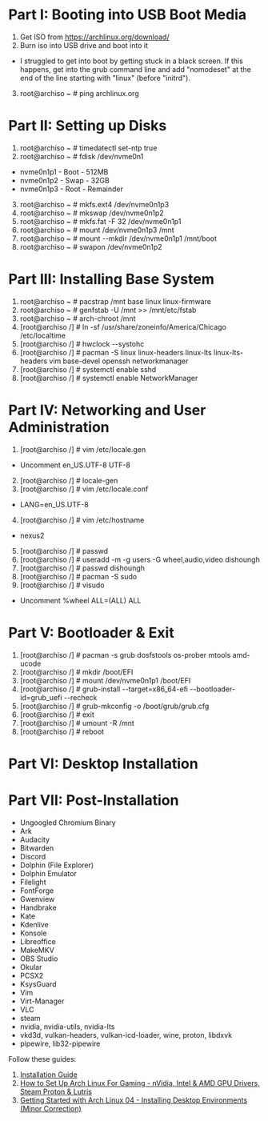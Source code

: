 # Part I: Booting into USB Boot Media
1. Get ISO from https://archlinux.org/download/
2. Burn iso into USB drive and boot into it
  - I struggled to get into boot by getting stuck in a black screen. If this happens, get into the grub command line and add "nomodeset" at the end of the line starting with "linux" (before "initrd").
3. root@archiso ~ # ping archlinux.org

# Part II: Setting up Disks
1. root@archiso ~ # timedatectl set-ntp true
2. root@archiso ~ # fdisk /dev/nvme0n1
  - nvme0n1p1 - Boot - 512MB
  - nvme0n1p2 - Swap - 32GB
  - nvme0n1p3 - Root - Remainder
3. root@archiso ~ # mkfs.ext4 /dev/nvme0n1p3
4. root@archiso ~ # mkswap /dev/nvme0n1p2
5. root@archiso ~ # mkfs.fat -F 32 /dev/nvme0n1p1
6. root@archiso ~ # mount /dev/nvme0n1p3 /mnt
7. root@archiso ~ # mount --mkdir /dev/nvme0n1p1 /mnt/boot
8. root@archiso ~ # swapon /dev/nvme0n1p2

# Part III: Installing Base System
1. root@archiso ~ # pacstrap /mnt base linux linux-firmware
2. root@archiso ~ # genfstab -U /mnt >> /mnt/etc/fstab
3. root@archiso ~ # arch-chroot /mnt
4. [root@archiso /] # ln -sf /usr/share/zoneinfo/America/Chicago /etc/localtime
5. [root@archiso /] # hwclock --systohc
6. [root@archiso /] # pacman -S linux linux-headers linux-lts linux-lts-headers vim base-devel openssh networkmanager
7. [root@archiso /] # systemctl enable sshd
8. [root@archiso /] # systemctl enable NetworkManager

# Part IV: Networking and User Administration
1. [root@archiso /] # vim /etc/locale.gen
  - Uncomment en_US.UTF-8 UTF-8
2. [root@archiso /] # locale-gen
3. [root@archiso /] # vim /etc/locale.conf
  - LANG=en_US.UTF-8
4. [root@archiso /] # vim /etc/hostname
  - nexus2
5. [root@archiso /] # passwd
6. [root@archiso /] # useradd -m -g users -G wheel,audio,video dishoungh
7. [root@archiso /] # passwd dishoungh
8. [root@archiso /] # pacman -S sudo
9. [root@archiso /] # visudo
  - Uncomment %wheel ALL=(ALL) ALL

# Part V: Bootloader & Exit
1. [root@archiso /] # pacman -s grub dosfstools os-prober mtools amd-ucode
2. [root@archiso /] # mkdir /boot/EFI
3. [root@archiso /] # mount /dev/nvme0n1p1 /boot/EFI
4. [root@archiso /] # grub-install --target=x86_64-efi --bootloader-id=grub_uefi --recheck
5. [root@archiso /] # grub-mkconfig -o /boot/grub/grub.cfg
6. [root@archiso /] # exit
7. [root@archiso /] # umount -R /mnt
8. [root@archiso /] # reboot

# Part VI: Desktop Installation

# Part VII: Post-Installation


- Ungoogled Chromium Binary
- Ark
- Audacity
- Bitwarden
- Discord
- Dolphin (File Explorer)
- Dolphin Emulator
- Filelight
- FontForge
- Gwenview
- Handbrake
- Kate
- Kdenlive
- Konsole
- Libreoffice
- MakeMKV
- OBS Studio
- Okular
- PCSX2
- KsysGuard
- Vim
- Virt-Manager
- VLC
- steam
- nvidia, nvidia-utils, nvidia-lts
- vkd3d, vulkan-headers, vulkan-icd-loader, wine, proton, libdxvk
- pipewire, lib32-pipewire

Follow these guides:
1. [Installation Guide](https://wiki.archlinux.org/title/Installation_guide)
2. [How to Set Up Arch Linux For Gaming - nVidia, Intel & AMD GPU Drivers, Steam Proton & Lutris](https://www.youtube.com/watch?v=rH-IiKxoozw&list=LL&index=8&t=89s)
3. [Getting Started with Arch Linux 04 - Installing Desktop Environments (Minor Correction)](https://www.youtube.com/watch?v=jLJO-PKyDAk&list=LL&index=100&t=626s)
